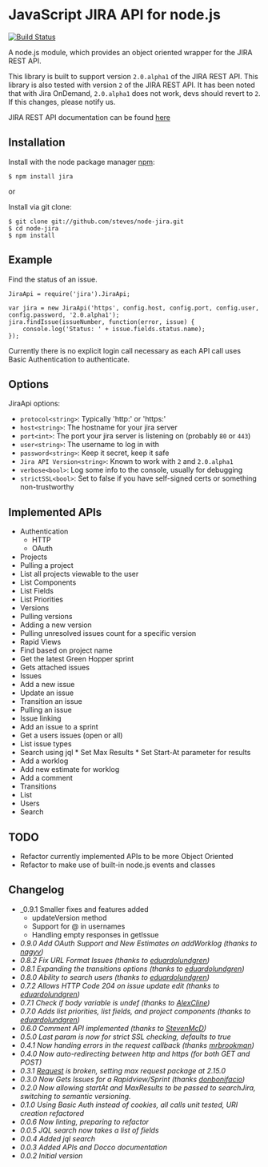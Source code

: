 # JavaScript JIRA API for node.js #

[![Build Status](https://travis-ci.org/steves/node-jira.png?branch=master)](https://travis-ci.org/steves/node-jira)

A node.js module, which provides an object oriented wrapper for the JIRA REST API.

This library is built to support version `2.0.alpha1` of the JIRA REST API.
This library is also tested with version `2` of the JIRA REST API.
  It has been noted that with Jira OnDemand, `2.0.alpha1` does not work, devs
  should revert to `2`. If this changes, please notify us.

JIRA REST API documentation can be found [here](http://docs.atlassian.com/jira/REST/latest/)

## Installation ##

  Install with the node package manager [npm](http://npmjs.org):

    $ npm install jira

or

  Install via git clone:

    $ git clone git://github.com/steves/node-jira.git
    $ cd node-jira
    $ npm install

## Example ##

Find the status of an issue.

    JiraApi = require('jira').JiraApi;

    var jira = new JiraApi('https', config.host, config.port, config.user, config.password, '2.0.alpha1');
    jira.findIssue(issueNumber, function(error, issue) {
        console.log('Status: ' + issue.fields.status.name);
    });

Currently there is no explicit login call necessary as each API call uses Basic Authentication to authenticate. 

## Options ##

JiraApi options:
*  `protocol<string>`: Typically 'http:' or 'https:'
*  `host<string>`: The hostname for your jira server
*  `port<int>`: The port your jira server is listening on (probably `80` or `443`)
*  `user<string>`: The username to log in with
*  `password<string>`: Keep it secret, keep it safe
*  `Jira API Version<string>`: Known to work with `2` and `2.0.alpha1`
*  `verbose<bool>`: Log some info to the console, usually for debugging
*  `strictSSL<bool>`: Set to false if you have self-signed certs or something non-trustworthy

## Implemented APIs ##

*  Authentication
   *  HTTP
   *  OAuth
*  Projects
  *  Pulling a project
  *  List all projects viewable to the user
  *  List Components
  *  List Fields
  *  List Priorities
*  Versions
  *  Pulling versions
  *  Adding a new version
  *  Pulling unresolved issues count for a specific version
*  Rapid Views
  *  Find based on project name
  *  Get the latest Green Hopper sprint
  *  Gets attached issues
*  Issues
  *  Add a new issue
  *  Update an issue
  *  Transition an issue
  *  Pulling an issue
  *  Issue linking
  *  Add an issue to a sprint
  *  Get a users issues (open or all)
  *  List issue types
  *  Search using jql
    *  Set Max Results
    *  Set Start-At parameter for results
  *  Add a worklog
  *  Add new estimate for worklog
  *  Add a comment
*  Transitions
  *  List
*  Users
  *  Search

## TODO ##

*  Refactor currently implemented APIs to be more Object Oriented
*  Refactor to make use of built-in node.js events and classes

## Changelog ##


* _0.9.1 Smaller fixes and features added
  * updateVersion method
  * Support for @ in usernames
  * Handling empty responses in getIssue
*  _0.9.0 Add OAuth Support and New Estimates on addWorklog (thanks to
   [nagyv](https://github.com/nagyv))_
*  _0.8.2 Fix URL Format Issues (thanks to
        [eduardolundgren](https://github.com/eduardolundgren))_
*  _0.8.1 Expanding the transitions options (thanks to
        [eduardolundgren](https://github.com/eduardolundgren))_
*  _0.8.0 Ability to search users (thanks to
        [eduardolundgren](https://github.com/eduardolundgren))_
*  _0.7.2 Allows HTTP Code 204 on issue update edit (thanks to
        [eduardolundgren](https://github.com/eduardolundgren))_
*  _0.7.1 Check if body variable is undef (thanks to
        [AlexCline](https://github.com/AlexCline))_
*  _0.7.0 Adds list priorities, list fields, and project components (thanks to
        [eduardolundgren](https://github.com/eduardolundgren))_
*  _0.6.0 Comment API implemented (thanks to [StevenMcD](https://github.com/StevenMcD))_
*  _0.5.0 Last param is now for strict SSL checking, defaults to true_
*  _0.4.1 Now handing errors in the request callback (thanks [mrbrookman](https://github.com/mrbrookman))_
*  _0.4.0 Now auto-redirecting between http and https (for both GET and POST)_
*  _0.3.1 [Request](https://github.com/mikeal/request) is broken, setting max request package at 2.15.0_
*  _0.3.0 Now Gets Issues for a Rapidview/Sprint (thanks [donbonifacio](https://github.com/donbonifacio))_
*  _0.2.0 Now allowing startAt and MaxResults to be passed to searchJira,
   switching to semantic versioning._
*  _0.1.0 Using Basic Auth instead of cookies, all calls unit tested, URI
   creation refactored_
*  _0.0.6 Now linting, preparing to refactor_
*  _0.0.5 JQL search now takes a list of fields_
*  _0.0.4 Added jql search_
*  _0.0.3 Added APIs and Docco documentation_
*  _0.0.2 Initial version_
